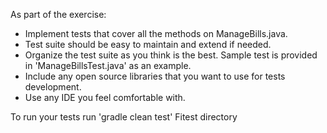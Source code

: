  As part of the exercise: 
- Implement tests that cover all the methods on ManageBills.java. 
- Test suite should be easy to maintain and extend if needed.
- Organize the test suite as you think is the best. Sample test is provided in 'ManageBillsTest.java' as an example.
- Include any open source libraries that you want to use for tests development.
- Use any IDE you feel comfortable with.

To run your tests run 'gradle clean test' Fitest directory
